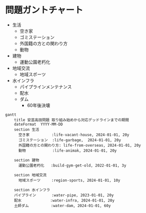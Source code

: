 # 問題ガントチャート

- 生活
  - 空き家
  - ゴミステーション
  - 外国籍の方との関わり方
  - 動物
- 建物
  - 運動公園老朽化
- 地域交流
  - 地域スポーツ
- 水インフラ
  - パイプラインメンテナンス
  - 配水
  - ダム
    - 60年後決壊
  


```mermaid
gantt
    title 安芸高田問題 取り組み始めから対応デッドラインまでの期間
    dateFormat  YYYY-MM-DD
    section 生活
      空き家          :life-vacant-house, 2024-01-01, 20y
      ゴミステーション  :life-garbage,  2024-01-01, 20y
      外国籍の方との関わり方: life-from-overseas, 2024-01-01, 20y
      動物            :life-animak, 2024-01-01, 20y

    section 建物
      運動公園老朽化   :build-gym-get-old, 2022-01-01, 3y

    section 地域交流
      地域スポーツ     :region-sports, 2024-01-01, 10y

    section 水インフラ
    パイプライン       :water-pipe, 2023-01-01, 20y
    配水             :water-infra, 2024-01-01, 20y
    土師ダム          :water-dam, 2024-01-01, 60y 

```